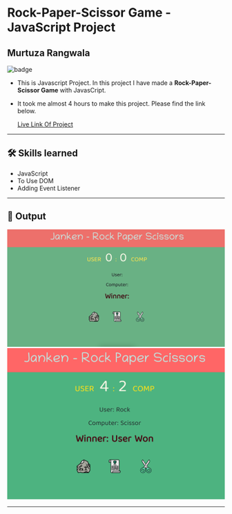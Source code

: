 # Rock-Paper-Scissor Game - JavaScript Project

## Murtuza Rangwala

![badge](https://img.shields.io/badge/Tech-HTML%20CSS%20JS-brightgreen)

- This is Javascript Project. In this project I have made a **Rock-Paper-Scissor Game** with JavasCript.

- It took me almost 4 hours to make this project. Please find the link below.

  [Live Link Of Project](https://janken-rock-paper-scissor.netlify.app/)

---

## 🛠 Skills learned

- JavaScript
- To Use DOM
- Adding Event Listener

---

## 🎥 Output

![input](./img/01.PNG)
![input](./img/02.PNG)

---
